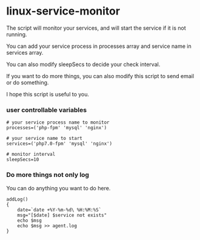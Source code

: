 # linux-service-monitor
The script will monitor your services, and will start the service if it is not running.

You can add your service process in processes array and service name in services array.

You can also modify sleepSecs to decide your check interval.

If you want to do more things, you can also modify this script to send email or do something.

I hope this script is useful to you.

### user controllable variables
```
# your service process name to monitor
processes=('php-fpm' 'mysql' 'nginx')

# your service name to start
services=('php7.0-fpm' 'mysql' 'nginx')

# monitor interval
sleepSecs=10
```

### Do more things not only log
You can do anything you want to do here.
```
addLog()
{
    date=`date +%Y-%m-%d\ %H:%M:%S`
    msg="[$date] $service not exists"
    echo $msg
    echo $msg >> agent.log
}
```
